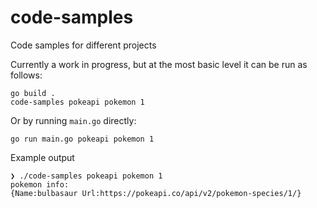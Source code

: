 # code-samples
Code samples for different projects

Currently a work in progress, but at the most basic level it can be run as follows:
```shell
go build .
code-samples pokeapi pokemon 1
```

Or by running `main.go` directly:
```shell
go run main.go pokeapi pokemon 1
```

Example output
```shell
❯ ./code-samples pokeapi pokemon 1
pokemon info:
{Name:bulbasaur Url:https://pokeapi.co/api/v2/pokemon-species/1/}
```